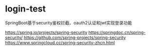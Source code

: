 # login-test
SpringBoot基于security鉴权拦截、oauth2认证和jwt实现登录功能


https://spring.io/projects/spring-security
https://springdoc.cn/spring-security/
https://github.com/spring-projects/spring-security
https://www.springcloud.cc/spring-security-zhcn.html
